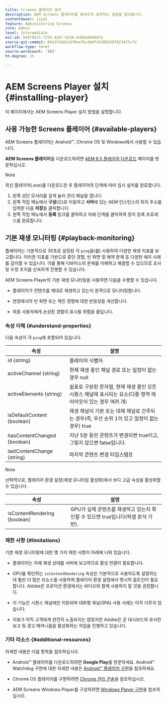 ```yaml
---
title: Screens 플레이어 설치
description: AEM Screens 플레이어를 올바르게 설치하는 방법을 알아봅니다.
contentOwner: jsyal
feature: Administering Screens
role: Admin
level: Intermediate
exl-id: bb979a71-7235-429f-b520-6d85b8b666fa
source-git-commit: 6643f4162c8f0ee7bcdb0fd3305d3978234f5cfd
workflow-type: tm+mt
source-wordcount: '503'
ht-degree: 1%

---
```


# AEM Screens Player 설치 {#installing-player}

이 페이지에서는 AEM Screens Player 설치 방법을 설명합니다.

## 사용 가능한 Screens 플레이어 {#available-players}

AEM Screens 플레이어는 Android™, Chrome OS 및 Windows에서 사용할 수 있습니다.

**AEM Screens 플레이어**&#x200B;를 다운로드하려면 [AEM 6.5 플레이어 다운로드](https://download.macromedia.com/screens/) 페이지를 방문하십시오.

>[!NOTE]
>
>최신 플레이어(*.exe*)를 다운로드한 후 플레이어의 단계에 따라 임시 설치를 완료합니다.
>
>1. 왼쪽 상단 모서리를 길게 눌러 관리 패널을 엽니다.
>1. 왼쪽 작업 메뉴에서 **구성**(으)로 이동하고 **서버**&#x200B;에 있는 AEM 인스턴스의 위치 주소를 입력한 다음 **저장**&#x200B;을 클릭합니다.
>1. 왼쪽 작업 메뉴에서 **등록** 링크를 클릭하고 아래 단계를 클릭하여 장치 등록 프로세스를 완료합니다.

## 기본 재생 모니터링 {#playback-monitoring}

플레이어는 기본적으로 30초로 설정된 각 `ping`을(를) 사용하여 다양한 재생 지표를 보고합니다. 이러한 지표를 기반으로 중단 경험, 빈 화면 및 예약 문제 등 다양한 에지 사례를 감지할 수 있습니다. 이를 통해 디바이스의 문제를 이해하고 해결할 수 있으므로 조사 및 수정 조치를 신속하게 진행할 수 있습니다.

AEM Screens Player의 기본 재생 모니터링을 사용하면 다음을 수행할 수 있습니다.

* 플레이어가 컨텐츠를 제대로 재생하고 있는지 원격으로 모니터링합니다.

* 현장에서의 빈 화면 또는 깨진 경험에 대한 반응성을 개선합니다.

* 최종 사용자에게 손상된 경험이 표시될 위험을 줄입니다.

### 속성 이해 {#understand-properties}

다음 속성이 각 `ping`에 포함되어 있습니다.

| 속성 | 설명 |
|---|---|
| id {string} | 플레이어 식별자 |
| activeChannel {string} | 현재 재생 중인 채널 경로 또는 일정이 없는 경우 null |
| activeElements {string} | 쉼표로 구분된 문자열, 현재 재생 중인 모든 시퀀스 채널에 표시되는 요소(다중 영역 레이아웃이 있는 경우 여러 개) |
| isDefaultContent {boolean} | 재생 채널이 기본 또는 대체 채널로 간주되는 경우(즉, 우선 순위 1이 있고 일정이 없는 경우) true |
| hasContentChanged {boolean} | 지난 5분 동안 콘텐츠가 변경되면 true이고, 그렇지 않으면 false입니다. |
| lastContentChange {string} | 마지막 콘텐츠 변경 타임스탬프 |

>[!NOTE]
>선택적으로, 플레이어 환경 설정(재생 모니터링 활성화)에서 보다 고급 속성을 활성화할 수 있습니다.
>
>| 속성 | 설명 |
>|---|---|
>| isContentRendering {boolean} | GPU가 실제 콘텐츠를 재생하고 있는지 확인할 수 있으면 true입니다(픽셀 분석 기반). |

### 제한 사항 {#limitations}

기본 재생 모니터링에 대한 몇 가지 제한 사항이 아래에 나와 있습니다.

* 플레이어는 자체 재생 상태를 서버에 보고하므로 활성 연결이 필요합니다.

* GPU를 확인하는 `isContentRendering` 속성은 기본적으로 사용하도록 설정하는 데 훨씬 더 많은 리소스를 사용하며 플레이어 환경 설정에서 명시적 옵트인이 필요합니다. Adobe은 프로덕션 환경에서는 비디오와 함께 사용하지 말 것을 권장합니다.

* 이 기능은 시퀀스 채널에만 지원되며 대화형 채널(SPA) 사용 사례는 아직 다루지 않습니다.

* 지표가 아직 고객에게 완전히 노출되지는 않았지만 Adobe은 곧 대시보드와 유사한 보고 및 경고 메커니즘을 활성화하는 작업을 진행하고 있습니다.

### 기타 리소스 {#additional-resources}

자세한 내용은 다음 항목을 참조하십시오.

* Android™ 플레이어를 다운로드하려면 **Google Play**&#x200B;를 방문하세요. Android™ Watchdog 구현에 대한 자세한 내용은 [Android™ 플레이어 구현](implementing-android-player.md)을 참조하세요.

* Chrome OS 플레이어를 구현하려면 [Chrome 관리 콘솔](implementing-chrome-os-player.md)을 참조하십시오.

* AEM Screens Windows Player를 구성하려면 [Windows Player 구현](implementing-windows-player.md)을 참조하십시오.
